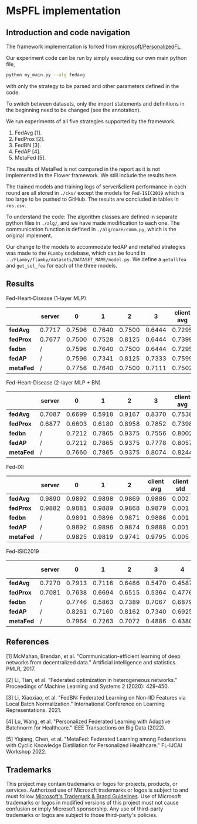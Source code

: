 # MsPFL implementation

## Introduction and code navigation

The framework implementation is forked from [microsoft/PersonalizedFL](https://github.com/microsoft/PersonalizedFL.git).

Our experiment code can be run by simply executing our own main python file,

````bash
python my_main.py --alg fedavg
````

with only the strategy to be parsed and other parameters defined in the code.

To switch between datasets, only the import statements and definitions in the beginning need to be changed (see the annotation).

We run experiments of all five strategies supported by the framework. 

1. FedAvg [1].
2. FedProx [2].
3. FedBN [3].
4. FedAP [4].
5. MetaFed [5].

The results of MetaFed is not compared in the report as it is not implemented in the Flower framework. We still include the results here.

The trained models and training logs of server&client performance in each round are all stored in `./cks/` except the models for `Fed-ISIC2019` which is too large to be pushed to GitHub. The results are concluded in tables in `res.csv`.

To understand the code: The algorithm classes are defined in separate python files in `./alg/`, and we have made modification to each one. The communication function is defined in `./alg/core/comm.py`, which is the original implement.

Our change to the models to accommodate fedAP and metaFed strategies was made to the `FLamby` codebase, which can be found in `../FLamby/flamby/datasets/DATASET_NAME/model.py`. We define a `getallfea` and `get_sel_fea` for each of the three models.

## Results

Fed-Heart-Disease (1-layer MLP)

|             | server | 0      | 1      | 2      | 3      | client avg | client std |
| ----------- | ------ | ------ | ------ | ------ | ------ | ---------- | ---------- |
| **fedAvg**  | 0.7717 | 0.7596 | 0.7640 | 0.7500 | 0.6444 | 0.7295     | 0.057      |
| **fedProx** | 0.7677 | 0.7500 | 0.7528 | 0.8125 | 0.6444 | 0.7399     | 0.070      |
| **fedbn**   | /      | 0.7596 | 0.7640 | 0.7500 | 0.6444 | 0.7295     | 0.057      |
| **fedAP**   | /      | 0.7596 | 0.7341 | 0.8125 | 0.7333 | 0.7599     | 0.037      |
| **metaFed** | /      | 0.7756 | 0.7640 | 0.7500 | 0.7111 | 0.7502     | 0.028      |

Fed-Heart-Disease (2-layer MLP + BN)

|             | server | 0      | 1      | 2      | 3      | client avg | client std |
| ----------- | ------ | ------ | ------ | ------ | ------ | ---------- | ---------- |
| **fedAvg**  | 0.7087 | 0.6699 | 0.5918 | 0.9167 | 0.8370 | 0.7538     | 0.149      |
| **fedProx** | 0.6877 | 0.6603 | 0.6180 | 0.8958 | 0.7852 | 0.7398     | 0.126      |
| **fedbn**   | /      | 0.7212 | 0.7865 | 0.9375 | 0.7556 | 0.8002     | 0.095      |
| **fedAP**   | /      | 0.7212 | 0.7865 | 0.9375 | 0.7778 | 0.8057     | 0.092      |
| **metaFed** | /      | 0.7660 | 0.7865 | 0.9375 | 0.8074 | 0.8244     | 0.077      |

Fed-IXI

|             | server | 0      | 1      | 2      | client avg | client std |
| ----------- | ------ | ------ | ------ | ------ | ---------- | ---------- |
| **fedAvg**  | 0.9890 | 0.9892 | 0.9898 | 0.9869 | 0.9886     | 0.002      |
| **fedProx** | 0.9882 | 0.9881 | 0.9889 | 0.9868 | 0.9879     | 0.001      |
| **fedbn**   | /      | 0.9891 | 0.9896 | 0.9871 | 0.9886     | 0.001      |
| **fedAP**   | /      | 0.9892 | 0.9896 | 0.9874 | 0.9888     | 0.001      |
| **metaFed** | /      | 0.9825 | 0.9819 | 0.9741 | 0.9795     | 0.005      |

Fed-ISIC2019

|             | server | 0      | 1      | 2      | 3      | 4      | 5      | client avg | client std |
| ----------- | ------ | ------ | ------ | ------ | ------ | ------ | ------ | ---------- | ---------- |
| **fedAvg**  | 0.7270 | 0.7913 | 0.7116 | 0.6486 | 0.5470 | 0.4587 | 0.7335 | 0.6484     | 0.1248     |
| **fedProx** | 0.7081 | 0.7638 | 0.6694 | 0.6515 | 0.5364 | 0.4776 | 0.7646 | 0.6439     | 0.1174     |
| **fedbn**   | /      | 0.7746 | 0.5863 | 0.7389 | 0.7067 | 0.6879 | 0.7399 | 0.7057     | 0.0657     |
| **fedAP**   | /      | 0.8261 | 0.7160 | 0.8162 | 0.7340 | 0.6925 | 0.7515 | 0.7560     | 0.0542     |
| **metaFed** | /      | 0.7964 | 0.7263 | 0.7072 | 0.4886 | 0.4380 | 0.6772 | 0.6390     | 0.1425     |

## References

[1] McMahan, Brendan, et al. "Communication-efficient learning of deep networks from decentralized data." Artificial intelligence and statistics. PMLR, 2017.

[2] Li, Tian, et al. "Federated optimization in heterogeneous networks." Proceedings of Machine Learning and Systems 2 (2020): 429-450.

[3] Li, Xiaoxiao, et al. "FedBN: Federated Learning on Non-IID Features via Local Batch Normalization." International Conference on Learning Representations. 2021.

[4] Lu, Wang, et al. "Personalized Federated Learning with Adaptive Batchnorm for Healthcare." IEEE Transactions on Big Data (2022).

[5] Yiqiang, Chen, et al. "MetaFed: Federated Learning among Federations with Cyclic Knowledge Distillation for Personalized Healthcare." FL-IJCAI Workshop 2022.

## Trademarks

This project may contain trademarks or logos for projects, products, or services. Authorized use of Microsoft trademarks or logos is subject to and must follow [Microsoft's Trademark & Brand Guidelines](https://www.microsoft.com/en-us/legal/intellectualproperty/trademarks/usage/general). Use of Microsoft trademarks or logos in modified versions of this project must not cause confusion or imply Microsoft sponsorship. Any use of third-party trademarks or logos are subject to those third-party's policies.
